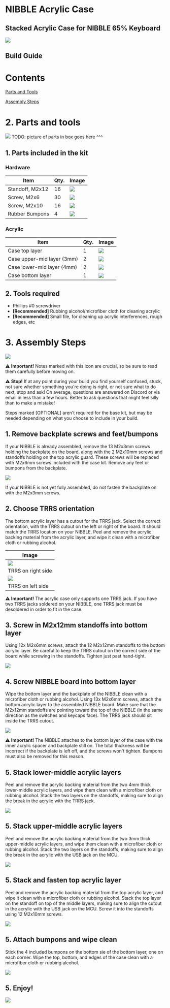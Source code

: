 # NIBBLE Acrylic Case

## Stacked Acrylic Case for NIBBLE 65% Keyboard

![](case_build_guide_img/image000.jpg)

## Build Guide

# Contents

[Parts and Tools](#parts_and_tools)

[Assembly Steps](#assembly_steps)

# <a name="parts_and_tools"></a> 2. Parts and tools

![](case_build_guide_img/image001.jpg)
TODO: picture of parts in box goes here ^^^

## 1. Parts included in the kit

### Hardware

| **Item**        | **Qty.** | **Image**                              |
| --------------- | -------- | -------------------------------------- |
| Standoff, M2x12 | 16       | ![](case_build_guide_img/image002.jpg) |
| Screw, M2x6     | 30       | ![](case_build_guide_img/image003.jpg) |
| Screw, M2x10    | 16       | ![](case_build_guide_img/image004.jpg) |
| Rubber Bumpons  | 4        | ![](case_build_guide_img/image005.jpg) |

### Acrylic

| **Item**                   | **Qty.** | **Image**                              |
| ---------------------------| -------- | -------------------------------------- |
| Case top layer             | 1        | ![](case_build_guide_img/image006.jpg) |
| Case upper-mid layer (3mm) | 2        | ![](case_build_guide_img/image007.jpg) |
| Case lower-mid layer (4mm) | 2        | ![](case_build_guide_img/image008.jpg) |
| Case bottom layer          | 1        | ![](case_build_guide_img/image009.jpg) |

## 2. Tools required

- Phillips #0 screwdriver
- **[Recommended]** Rubbing alcohol/microfiber cloth for cleaning acrylic 
- **[Recommended]** Small file, for cleaning up acrylic interferences, rough edges, etc

# <a name="assembly_steps"></a> 3. Assembly Steps

![](case_build_guide_img/image010.png)

⚠️ **Important!** Notes marked with this icon are crucial, so be sure to read them carefully before moving on.

⚠️ **Stop!** If at any point during your build you find yourself confused, stuck, not sure whether something you're doing is right, or not sure what to do next, stop and ask! On average, questions are answered on Discord or via email in less than a few hours. Better to ask questions that might feel silly than to make a mistake!

Steps marked [OPTIONAL] aren&#39;t required for the base kit, but may be needed depending on what you choose to include in your build.

## 1. Remove backplate screws and feet/bumpons

If your NIBBLE is already assembled, remove the 13 M2x3mm screws holding the backplate on the board, along with the 2 M2x10mm screws and standoffs holding on the top acrylic guard. These screws will be replaced with M2x6mm screws included with the case kit. Remove any feet or bumpons from the backplate.

![](case_build_guide_img/image011.jpg)

If your NIBBLE is not yet fully assembled, do not fasten the backplate on with the M2x3mm screws.

## 2. Choose TRRS orientation

The bottom acrylic layer has a cutout for the TRRS jack. Select the correct orientation, with the TRRS cutout on the left or right of the board. It should match the TRRS location on your NIBBLE. Peel and remove the acrylic backing material from the acrylic layer, and wipe it clean with a microfiber cloth or rubbing alcohol.

| **Image**                         |
| --------------------------------- |
| ![](case_build_guide_img/image012.jpg) |
| TRRS on right side                |
| ![](case_build_guide_img/image013.jpg) |
| TRRS on left side                 |

⚠️ **Important!** The acrylic case only supports one TRRS jack. If you have two TRRS jacks soldered on your NIBBLE, one TRRS jack must be desoldered in order to fit in the case.

## 3. Screw in M2x12mm standoffs into bottom layer

Using 12x M2x6mm screws, attach the 12 M2x12mm standoffs to the bottom acrylic layer. Be careful to keep the TRRS cutout on the correct side of the board while screwing in the standoffs. Tighten just past hand-tight.

![](case_build_guide_img/image014.jpg)

## 4. Screw NIBBLE board into bottom layer

Wipe the bottom layer and the backplate of the NIBBLE clean with a microfiber cloth or rubbing alcohol. Using 13x M2x6mm screws, attach the bottom acrylic layer to the assembled NIBBLE board. Make sure that the M2x12mm standoffs are pointing toward the top of the NIBBLE (in the same direction as the switches and keycaps face). The TRRS jack should sit inside the TRRS cutout.

![](case_build_guide_img/image015.jpg)

⚠️ **Important!** The NIBBLE attaches to the bottom layer of the case with the inner acrylic spacer and backplate still on. The total thickness will be incorrect if the backplate is left off, and the screws won't tighten. Bumpons must also be removed for this reason.

## 5. Stack lower-middle acrylic layers

Peel and remove the acrylic backing material from the two 4mm thick lower-middle acrylic layers, and wipe them clean with a microfiber cloth or rubbing alcohol. Stack the two layers on the standoffs, making sure to align the break in the acrylic with the TRRS jack.

![](case_build_guide_img/image016.jpg)

## 5. Stack upper-middle acrylic layers

Peel and remove the acrylic backing material from the two 3mm thick upper-middle acrylic layers, and wipe them clean with a microfiber cloth or rubbing alcohol. Stack the two layers on the standoffs, making sure to align the break in the acrylic with the USB jack on the MCU.

![](case_build_guide_img/image017.jpg)

## 5. Stack and fasten top acrylic layer

Peel and remove the acrylic backing material from the top acrylic layer, and wipe it clean with a microfiber cloth or rubbing alcohol. Stack the top layer on the standoff on top of the middle layers, making sure to align the cutout in the acrylic with the USB jack on the MCU. Screw it into the standoffs using 12 M2x10mm screws.

![](case_build_guide_img/image018.jpg)

## 5. Attach bumpons and wipe clean

Stick the 4 included bumpons on the bottom sie of the bottom layer, one on each corner. Wipe the top, bottom, and edges of the case clean with a microfiber cloth or rubbing alcohol.

![](case_build_guide_img/image019.jpg)

## 5. Enjoy!

![](case_build_guide_img/image020.jpg)

